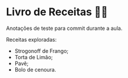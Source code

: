 # Livro de Receitas :man_cook:

Anotações de teste para commit durante a aula. 

Receitas exploradas:

- Strogonoff de Frango;
- Torta de Limão;
- Pavê;
- Bolo de cenoura.